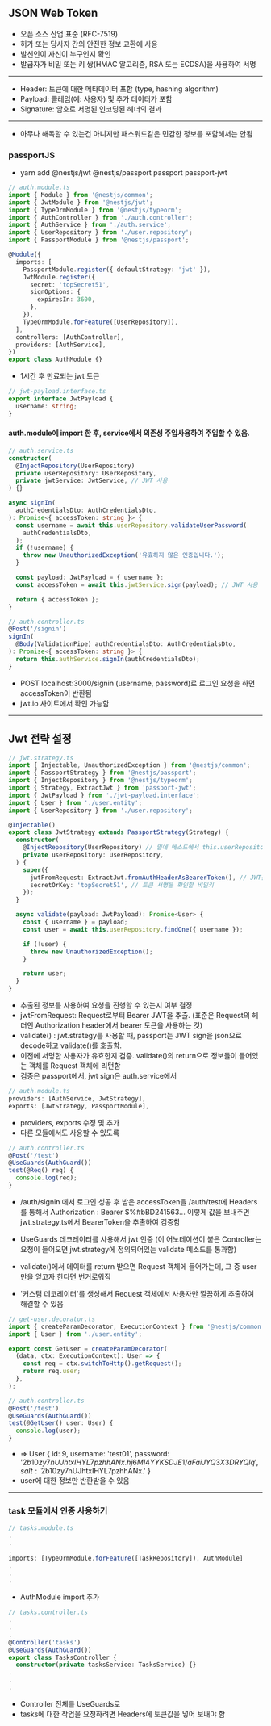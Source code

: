 ## JSON Web Token
- 오픈 소스 산업 표준 (RFC-7519)
- 허가 또는 당사자 간의 안전한 정보 교환에 사용
- 발신인이 자신이 누구인지 확인
- 발급자가 비밀 또는 키 쌍(HMAC 알고리즘, RSA 또는 ECDSA)을 사용하여 서명

---
- Header: 토큰에 대한 메타데이터 포함 (type, hashing algorithm)
- Payload: 클레임(예: 사용자) 및 추가 데이터가 포함
- Signature: 암호로 서명된 인코딩된 헤더의 결과

---
- 아무나 해독할 수 있는건 아니지만 패스워드같은 민감한 정보를 포함해서는 안됨

### passportJS
- yarn add @nestjs/jwt @nestjs/passport passport passport-jwt

```ts
// auth.module.ts
import { Module } from '@nestjs/common';
import { JwtModule } from '@nestjs/jwt';
import { TypeOrmModule } from '@nestjs/typeorm';
import { AuthController } from './auth.controller';
import { AuthService } from './auth.service';
import { UserRepository } from './user.repository';
import { PassportModule } from '@nestjs/passport';

@Module({
  imports: [
    PassportModule.register({ defaultStrategy: 'jwt' }),
    JwtModule.register({
      secret: 'topSecret51',
      signOptions: {
        expiresIn: 3600,
      },
    }),
    TypeOrmModule.forFeature([UserRepository]),
  ],
  controllers: [AuthController],
  providers: [AuthService],
})
export class AuthModule {}
```
- 1시간 후 만료되는 jwt 토큰

```ts
// jwt-payload.interface.ts
export interface JwtPayload {
  username: string;
}
```

#### auth.module에 import 한 후, service에서 의존성 주입사용하여 주입할 수 있음.
```ts
// auth.service.ts
constructor(
  @InjectRepository(UserRepository)
  private userRepository: UserRepository,
  private jwtService: JwtService, // JWT 사용
) {}

async signIn(
  authCredentialsDto: AuthCredentialsDto,
): Promise<{ accessToken: string }> {
  const username = await this.userRepository.validateUserPassword(
    authCredentialsDto,
  );
  if (!username) {
    throw new UnauthorizedException('유효하지 않은 인증입니다.');
  }

  const payload: JwtPayload = { username };
  const accessToken = await this.jwtService.sign(payload); // JWT 사용

  return { accessToken };
}
```

```ts
// auth.controller.ts
@Post('/signin')
signIn(
  @Body(ValidationPipe) authCredentialsDto: AuthCredentialsDto,
): Promise<{ accessToken: string }> {
  return this.authService.signIn(authCredentialsDto);
}
```
- POST localhost:3000/signin (username, password)로 로그인 요청을 하면 accessToken이 반환됨
- jwt.io 사이트에서 확인 가능함

---
## Jwt 전략 설정
```ts
// jwt.strategy.ts
import { Injectable, UnauthorizedException } from '@nestjs/common';
import { PassportStrategy } from '@nestjs/passport';
import { InjectRepository } from '@nestjs/typeorm';
import { Strategy, ExtractJwt } from 'passport-jwt';
import { JwtPayload } from './jwt-payload.interface';
import { User } from './user.entity';
import { UserRepository } from './user.repository';

@Injectable()
export class JwtStrategy extends PassportStrategy(Strategy) {
  constructor(
    @InjectRepository(UserRepository) // 밑에 메소드에서 this.userRepository를 사용가능해짐
    private userRepository: UserRepository,
  ) {
    super({
      jwtFromRequest: ExtractJwt.fromAuthHeaderAsBearerToken(), // JWT를 추출하여 사용할 방법
      secretOrKey: 'topSecret51', // 토큰 서명을 확인할 비밀키
    });
  }

  async validate(payload: JwtPayload): Promise<User> {
    const { username } = payload;
    const user = await this.userRepository.findOne({ username });

    if (!user) {
      throw new UnauthorizedException();
    }

    return user;
  }
}
``` 
- 추출된 정보를 사용하여 요청을 진행할 수 있는지 여부 결정
- jwtFromRequest: Request로부터 Bearer JWT을 추출. (표준은 Request의 헤더인 Authorization header에서 bearer 토큰을 사용하는 것)
- validate() : jwt.strategy를 사용할 때, passport는 JWT sign을 json으로 decode하고 validate()를 호출함.
- 이전에 서명한 사용자가 유효한지 검증. validate()의 return으로 정보들이 들어있는 객체를 Request 객체에 리턴함
- 검증은 passport에서, jwt sign은 auth.service에서

```ts
// auth.module.ts
providers: [AuthService, JwtStrategy],
exports: [JwtStrategy, PassportModule],
```
- providers, exports 수정 및 추가
- 다른 모듈에서도 사용할 수 있도록

```ts
// auth.controller.ts
@Post('/test')
@UseGuards(AuthGuard())
test(@Req() req) {
  console.log(req);
}
```
- /auth/signin 에서 로그인 성공 후 받은 accessToken을 /auth/test에 Headers를 통해서 Authorization : Bearer $%#bBD241563... 이렇게 값을 보내주면 jwt.strategy.ts에서 BearerToken을 추출하여 검증함
- UseGuards 데코레이터를 사용해서 jwt 인증 (이 어노테이션이 붙은 Controller는 요청이 들어오면 jwt.strategy에 정의되어있는 validate 메소드를 통과함)

- validate()에서 데이터를 return 받으면 Request 객체에 들어가는데, 그 중 user만을 얻고자 한다면 번거로워짐
- '커스텀 데코레이터'를 생성해서 Request 객체에서 사용자만 깔끔하게 추출하여 해결할 수 있음
```ts
// get-user.decorator.ts
import { createParamDecorator, ExecutionContext } from '@nestjs/common';
import { User } from './user.entity';

export const GetUser = createParamDecorator(
  (data, ctx: ExecutionContext): User => {
    const req = ctx.switchToHttp().getRequest();
    return req.user;
  },
);
```

```ts
// auth.controller.ts
@Post('/test')
@UseGuards(AuthGuard())
test(@GetUser() user: User) {
  console.log(user);
}
```
- => User {
  id: 9,
  username: 'test01',
  password: '$2b$10$zy7nUJhtxIHYL7pzhhANx.hj6MI4YYKSDJE1/aFaiJYQ3X3DRYQlq',
  salt: '$2b$10$zy7nUJhtxIHYL7pzhhANx.'
}
- user에 대한 정보만 반환받을 수 있음

---
### task 모듈에서 인증 사용하기
```ts
// tasks.module.ts
.
.
.
imports: [TypeOrmModule.forFeature([TaskRepository]), AuthModule]
.
.
.
```
- AuthModule import 추가

```ts
// tasks.controller.ts
.
.
.
@Controller('tasks')
@UseGuards(AuthGuard())
export class TasksController {
  constructor(private tasksService: TasksService) {}
.
.
.
```
- Controller 전체를 UseGuards로
- tasks에 대한 작업을 요청하려면 Headers에 토큰값을 넣어 보내야 함
